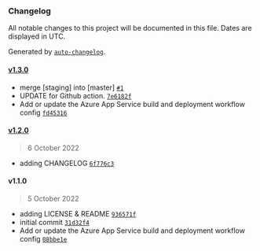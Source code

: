 ### Changelog

All notable changes to this project will be documented in this file. Dates are displayed in UTC.

Generated by [`auto-changelog`](https://github.com/CookPete/auto-changelog).

#### [v1.3.0](https://github.com/eXebyss/Apollo-Server/compare/v1.2.0...v1.3.0)

- merge [staging] into [master] [`#1`](https://github.com/eXebyss/Apollo-Server/pull/1)
- UPDATE for Github action. [`7e6182f`](https://github.com/eXebyss/Apollo-Server/commit/7e6182fded60fabfdf835e37f32057d7f4aa8321)
- Add or update the Azure App Service build and deployment workflow config [`fd45316`](https://github.com/eXebyss/Apollo-Server/commit/fd45316427ba87b572df1f3d790744bd0b0cc794)

#### [v1.2.0](https://github.com/eXebyss/Apollo-Server/compare/v1.1.0...v1.2.0)

> 6 October 2022

- adding CHANGELOG [`6f776c3`](https://github.com/eXebyss/Apollo-Server/commit/6f776c35be46378fee3c7f0a334edcec97ced03b)

#### v1.1.0

> 5 October 2022

- adding LICENSE & README [`936571f`](https://github.com/eXebyss/Apollo-Server/commit/936571fc5c9349cc8bdd0f1841f77a86532db1fc)
- initial commit [`31d32f4`](https://github.com/eXebyss/Apollo-Server/commit/31d32f42eb6a8420d80346cea1d5740ed571e321)
- Add or update the Azure App Service build and deployment workflow config [`08bbe1e`](https://github.com/eXebyss/Apollo-Server/commit/08bbe1e73b9188afe725bcccc5cc1488c23f9403)
